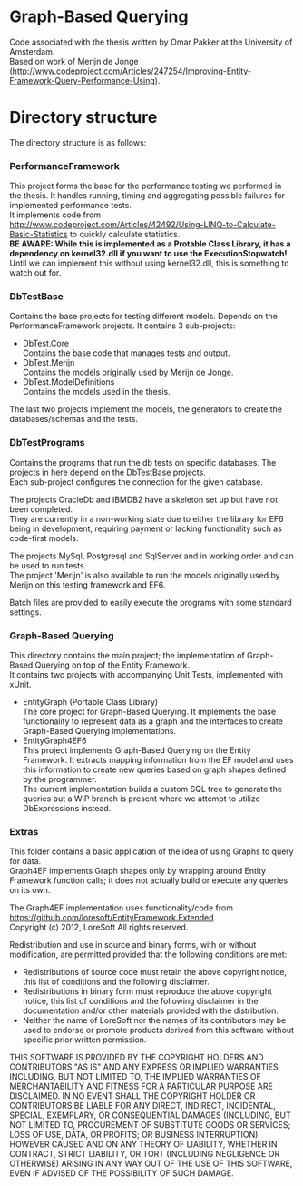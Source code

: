 # Graph-Based Querying

Code associated with the thesis written by Omar Pakker at the University of Amsterdam.  
Based on work of Merijn de Jonge (http://www.codeproject.com/Articles/247254/Improving-Entity-Framework-Query-Performance-Using).  


# Directory structure
The directory structure is as follows:  

### PerformanceFramework
This project forms the base for the performance testing we performed in the thesis. It handles running, timing and aggregating possible failures for implemented performance tests.  
It implements code from http://www.codeproject.com/Articles/42492/Using-LINQ-to-Calculate-Basic-Statistics to quickly calculate statistics.  
**BE AWARE: While this is implemented as a Protable Class Library, it has a dependency on kernel32.dll if you want to use the ExecutionStopwatch!** Until we can implement this without using kernel32.dll, this is something to watch out for.  

### DbTestBase
Contains the base projects for testing different models. Depends on the PerformanceFramework projects. It contains 3 sub-projects:  
- DbTest.Core  
  Contains the base code that manages tests and output.  
- DbTest.Merijn  
  Contains the models originally used by Merijn de Jonge.  
- DbTest.ModelDefinitions  
  Contains the models used in the thesis.  

The last two projects implement the models, the generators to create the databases/schemas and the tests.  

### DbTestPrograms
Contains the programs that run the db tests on specific databases. The projects in here depend on the DbTestBase projects.  
Each sub-project configures the connection for the given database.  

The projects OracleDb and IBMDB2 have a skeleton set up but have not been completed.  
They are currently in a non-working state due to either the library for EF6 being in development, requiring payment or lacking functionality such as code-first models.  

The projects MySql, Postgresql and SqlServer and in working order and can be used to run tests.  
The project 'Merijn' is also available to run the models originally used by Merijn on this testing framework and EF6.  

Batch files are provided to easily execute the programs with some standard settings.  

### Graph-Based Querying
This directory contains the main project; the implementation of Graph-Based Querying on top of the Entity Framework.  
It contains two projects with accompanying Unit Tests, implemented with xUnit.  
- EntityGraph (Portable Class Library)  
  The core project for Graph-Based Querying. It implements the base functionality to represent data as a graph and the interfaces to create Graph-Based Querying implementations.
- EntityGraph4EF6  
  This project implements Graph-Based Querying on the Entity Framework. It extracts mapping information from the EF model and uses this information to create new queries based on graph shapes defined by the programmer.  
  The current implementation builds a custom SQL tree to generate the queries but a WIP branch is present where we attempt to utilize DbExpressions instead.  

### Extras
This folder contains a basic application of the idea of using Graphs to query for data.  
Graph4EF implements Graph shapes only by wrapping around Entity Framework function calls; it does not actually build or execute any queries on its own.  

The Graph4EF implementation uses functionality/code from https://github.com/loresoft/EntityFramework.Extended  
Copyright (c) 2012, LoreSoft All rights reserved.  

Redistribution and use in source and binary forms, with or without modification, are permitted provided that the following conditions are met:
- Redistributions of source code must retain the above copyright notice, this list of conditions and the following disclaimer.
- Redistributions in binary form must reproduce the above copyright notice, this list of conditions and the following disclaimer in the documentation and/or other materials provided with the distribution.
- Neither the name of LoreSoft nor the names of its contributors may be used to endorse or promote products derived from this software without specific prior written permission.

THIS SOFTWARE IS PROVIDED BY THE COPYRIGHT HOLDERS AND CONTRIBUTORS "AS IS" AND ANY EXPRESS OR IMPLIED WARRANTIES, INCLUDING, BUT NOT LIMITED TO, THE IMPLIED WARRANTIES OF MERCHANTABILITY AND FITNESS FOR A PARTICULAR PURPOSE ARE DISCLAIMED. IN NO EVENT SHALL THE COPYRIGHT HOLDER OR CONTRIBUTORS BE LIABLE FOR ANY DIRECT, INDIRECT, INCIDENTAL, SPECIAL, EXEMPLARY, OR CONSEQUENTIAL DAMAGES (INCLUDING, BUT NOT LIMITED TO, PROCUREMENT OF SUBSTITUTE GOODS OR SERVICES; LOSS OF USE, DATA, OR PROFITS; OR BUSINESS INTERRUPTION) HOWEVER CAUSED AND ON ANY THEORY OF LIABILITY, WHETHER IN CONTRACT, STRICT LIABILITY, OR TORT (INCLUDING NEGLIGENCE OR OTHERWISE) ARISING IN ANY WAY OUT OF THE USE OF THIS SOFTWARE, EVEN IF ADVISED OF THE POSSIBILITY OF SUCH DAMAGE.  
